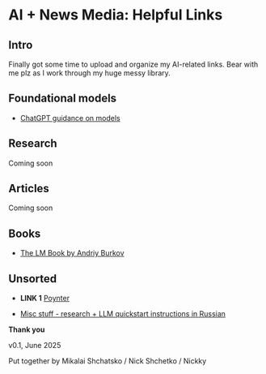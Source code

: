 # AI + News Media: Helpful Links

## Intro

Finally got some time to upload and organize my AI-related links. Bear with me plz as I work through my huge messy library.

## Foundational models

* [ChatGPT guidance on models](https://help.openai.com/en/articles/11165333-chatgpt-enterprise-models-limits)

## Research

Coming soon 

## Articles 

Coming soon

## Books

* [The LM Book by Andriy Burkov](https://thelmbook.com/)

## Unsorted

* **LINK 1** [Poynter](https://www.poynter.org/commentary/2025/journalism-crisis-moment-ai/)

* [Misc stuff - research + LLM quickstart instructions in Russian](https://researchim-ai.github.io) 
                                                
**Thank you**

v0.1, June 2025

Put together by Mikalai Shchatsko / Nick Shchetko / Nickky
